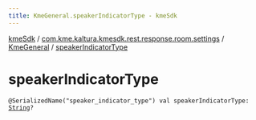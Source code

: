 ```yaml
---
title: KmeGeneral.speakerIndicatorType - kmeSdk
---
```


[kmeSdk](../../index.html) / [com.kme.kaltura.kmesdk.rest.response.room.settings](../index.html) / [KmeGeneral](index.html) / [speakerIndicatorType](./speaker-indicator-type.html)

# speakerIndicatorType

`@SerializedName("speaker_indicator_type") val speakerIndicatorType: `[`String`](https://kotlinlang.org/api/latest/jvm/stdlib/kotlin/-string/index.html)`?`
